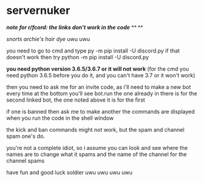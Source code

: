 # servernuker

***note for r/fcord: the links don't work in the code ^^ ^^***

*snorts archie's hair dye* uwu uwu

you need to go to cmd and type py -m pip install -U discord.py
if that doesn't work then try python -m pip install -U discord.py

**you need python version 3.6.5/3.6.7 or it will not work** (for the cmd you need python 3.6.5 before you do it, and you can't have 3.7 or it won't work)

then you need to ask me for an invite code, as i'll need to make a new bot every time
at the bottom you'll see bot.run
the one already in there is for the second linked bot, the one noted above it is for the first

if one is banned then ask me to make another
the commands are displayed when you run the code in the shell window

the kick and ban commands might not work, but the spam and channel spam one's do.

you're not a complete idiot, so i assume you can look and see where the names are to change what it spams and the name of the channel for the channel spams

have fun and good luck soldier uwu uwu uwu uwu
